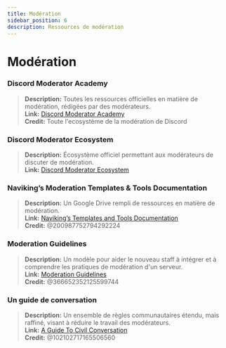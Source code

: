 ```yaml
---
title: Modération
sidebar_position: 6
description: Ressources de modération
---
```


# Modération

### Discord Moderator Academy
> __Description:__ Toutes les ressources officielles en matière de modération, rédigées par des modérateurs.   <br/>
__Link:__ [Discord Moderator Academy](https://dis.gd/moderation)   <br/>
__Credit:__ Toute l'ecosystème de la modération de Discord

### Discord Moderator Ecosystem 
> __Description:__ Écosystème officiel permettant aux modérateurs de discuter de modération.   <br/>
__Link:__ [Discord Moderator Ecosystem](https://discord.com/blog/announcing-the-discord-moderator-academy-exam)

### Naviking’s Moderation Templates & Tools Documentation
> __Description:__ Un Google Drive rempli de ressources en matière de modération.   <br/>
__Link:__ [Naviking’s Templates and Tools Documentation](https://drive.google.com/drive/folders/1vqdEEBqqCftZgMTkgqK8sKzxtdMANu4U)   <br/>
__Credit:__ @200987752794292224

### Moderation Guidelines
> __Description:__ Un modèle pour aider le nouveau staff à intégrer et à comprendre les pratiques de modération d'un serveur.   <br/>
__Link:__ [Moderation Guidelines](https://staff-guidelines.super.site/)   <br/>
__Credit:__ @366652352125599744

### Un guide de conversation
> __Description:__ Un ensemble de règles communautaires étendu, mais raffiné, visant à réduire le travail des modérateurs.   <br/>
__Link:__ [A Guide To Civil Conversation](https://conversation.guide/)   <br/>
__Credit:__ @102102717165506560
